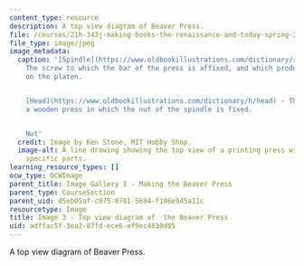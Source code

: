 ```yaml
---
content_type: resource
description: A top view diagram of Beaver Press.
file: /courses/21h-343j-making-books-the-renaissance-and-today-spring-2016/adffac5f3ea287fdece6ef9ec4830d05_Image3.jpg
file_type: image/jpeg
image_metadata:
  caption: '[Spindle](https://www.oldbookillustrations.com/dictionary/s/spindle) -
    The screw to which the bar of the press is affixed, and which produces the pressure
    on the platen.


    [Head](https://www.oldbookillustrations.com/dictionary/h/head) - That part of
    a wooden press in which the nut of the spindle is fixed.


    Nut'
  credit: Image by Ken Stone, MIT Hobby Shop.
  image-alt: A line drawing showing the top view of a printing press with words identifying
    specific parts.
learning_resource_types: []
ocw_type: OCWImage
parent_title: Image Gallery I - Making the Beaver Press
parent_type: CourseSection
parent_uid: d5eb05af-c075-0701-5694-f196e945a11c
resourcetype: Image
title: Image 3 - Top view diagram of  the Beaver Press
uid: adffac5f-3ea2-87fd-ece6-ef9ec4830d05
---
```

A top view diagram of Beaver Press.

